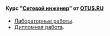 #### Курс "[Сетевой инженер](https://otus.ru/lessons/setevoy-inzhener/)" от [OTUS.RU](https://otus.ru/)

 - [Лабораторные работы](Labs/).
 - [Дипломная работа](final/).
